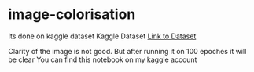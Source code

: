 # image-colorisation
Its done on kaggle dataset
Kaggle Dataset <a href="https://www.kaggle.com/arnaud58/landscape-pictures">Link to Dataset</a>

Clarity of the image is not good. But after running it on 100 epoches it will be clear
You can find this notebook on my kaggle account
